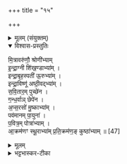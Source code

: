 +++
title = "१५"

+++


<details><summary>मूलम् (संयुक्तम्)</summary>

मि॒त्रावरु॑णौ॒ श्रोणी॑भ्यामिन्द्रा॒ग्नी शि॑ख॒ण्डाभ्या॒मिन्द्रा॒बृह॒स्पती॑ ऊ॒रुभ्या॒मिन्द्रा॒विष्णू॑ अष्ठी॒वद्भ्याꣳ॑ सवि॒तार॒म्पुच्छे॑न गन्ध॒र्वाञ्छेपे॑नाप्स॒रसो॑ मु॒ष्काभ्या॒म्पव॑मानम्पा॒युना॑ प॒वित्र॒म्पोत्रा॑भ्यामा॒क्रम॑णꣳ स्थू॒राभ्या॑म्प्रति॒क्रम॑ण॒ङ्कुष्ठा॑भ्याम् ॥ [47]  
</details>

<details open><summary>विश्वास-प्रस्तुतिः</summary>

मि॒त्रावरु॑णौ॒ श्रोणी॑भ्याम्   
इ॒न्द्रा॒ग्नी शि॑ख॒ण्डाभ्या॑म् ।  
इन्द्रा॒बृह॒स्पती॑ ऊ॒रुभ्या॑म् ।  
इन्द्रा॒विष्णू॑ अष्ठी॒वद्भ्या॑म् ।  
स॒वि॒तार॒म् पुच्छे॑न ।  
ग॒न्ध॒र्वाञ् छेपे॑न ।  
अ॒प्स॒रसो॑ मु॒ष्काभ्या॑म् ।  
पव॑मानम् पा॒युना॑ ।  
प॒वित्र॒म् पोत्रा॑भ्याम् ।  
आ॒क्रम॑णꣳ स्थू॒राभ्या॑म्
प्र॒ति॒क्रम॑ण॒ङ् कुष्ठा॑भ्याम् ॥ [47]  
</details>

<details><summary>मूलम्</summary>

मि॒त्रावरु॑णौ॒ श्रोणी॑भ्याम्   
इ॒न्द्रा॒ग्नी शि॑ख॒ण्डाभ्या॑म् ।  
इन्द्रा॒बृह॒स्पती॑ ऊ॒रुभ्या॑म् ।  
इन्द्रा॒विष्णू॑ अष्ठी॒वद्भ्या॑म् ।  
स॒वि॒तार॒म् पुच्छे॑न ।  
ग॒न्ध॒र्वाञ् छेपे॑न ।  
अ॒प्स॒रसो॑ मु॒ष्काभ्या॑म् ।  
पव॑मानम् पा॒युना॑ ।  
प॒वित्र॒म् पोत्रा॑भ्याम् ।  
आ॒क्रम॑णꣳ स्थू॒राभ्या॑म्
प्र॒ति॒क्रम॑ण॒ङ् कुष्ठा॑भ्याम् ॥ [47]  
</details>

<details><summary>भट्टभास्कर-टीका</summary>

1मित्रावरुणौ श्रोणीभ्यां गतः । प्रथमस्य 'देवताद्वन्द्वे च' इत्युत्तरपदपरत्वात् आनङ् । द्वितीयस्य संहितायां छान्दसं दीर्धत्वम् । इन्द्राग्नी प्रसिद्धे । 'नोत्तरपदेऽनुदात्तादौ' इत्याद्युदात्तत्वाभावः । शिखण्डे केशचूडे । इन्द्राबृहस्पती उरुभ्यां गतम् । 'देवताद्वन्द्वे च' इति आनङ् । इन्द्राविष्णू गतम् । अष्ठीवद्भ्यां जानुभ्याम् । सवितारं पुच्छेन । गन्धर्वान् शेपेन गतम् । अप्सरसः प्रसिद्धाः । मुष्के बीजे । पवमानं पायु गतम् । पवित्रं पावनहेतुः । पोत्रे घोणास्थीनि । आक्रमणं आक्रमणसामर्थ्यम् । स्थूराभ्याम् पादपरार्धमणिभ्याप् । प्रतिक्रमणं प्रतिक्रमणसामर्थ्यम् । कुष्ठाभ्यां हस्तापरार्धमणिभ्याम् ॥

इति पञ्चमे सप्तभे पञ्चदशोनुवाकः ॥  
</details>
